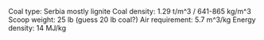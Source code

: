 Coal type: Serbia mostly lignite
Coal density: 1.29 t/m^3 / 641-865 kg/m^3
Scoop weight: 25 lb (guess 20 lb coal?)
Air requirement: 5.7 m^3/kg
Energy density: 14 MJ/kg